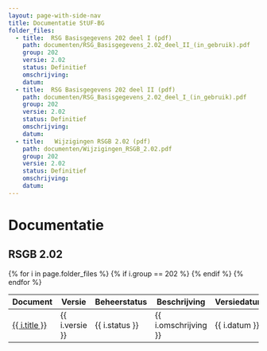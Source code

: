 ```yaml
---
layout: page-with-side-nav
title: Documentatie StUF-BG
folder_files:
  - title:  RSG Basisgegevens 202 deel I (pdf)
    path: documenten/RSG_Basisgegevens_2.02_deel_II_(in_gebruik).pdf
    group: 202
    versie: 2.02
    status: Definitief
    omschrijving: 
    datum: 
  - title:  RSG Basisgegevens 202 deel II (pdf)
    path: documenten/RSG_Basisgegevens_2.02_deel_I_(in_gebruik).pdf
    group: 202
    versie: 2.02
    status: Definitief
    omschrijving: 
    datum: 
  - title:   Wijzigingen RSGB 2.02 (pdf)
    path: documenten/Wijzigingen_RSGB_2.02.pdf
    group: 202
    versie: 2.02
    status: Definitief
    omschrijving: 
    datum: 
---
```


# Documentatie

## RSGB 2.02

<table>
	<thead>
		<tr>
			<th>Document</th><th>Versie</th><th>Beheerstatus</th><th>Beschrijving</th><th>Versiedatum</th>
		</tr>
	</thead>
	<tbody>
		{% for i in page.folder_files %}
			{% if i.group == 202 %} 
				<tr>
					<td>
					  <a href="{{ i.path | base_url }}">
						{{ i.title }}
					  </a>
					</td>
					<td>{{ i.versie }}</td>
					<td>{{ i.status }}</td>
					<td>{{ i.omschrijving }}</td>
					<td>{{ i.datum }}</td>
				</tr>
			{% endif %} 
		{% endfor %}
	</tbody>
</table>
